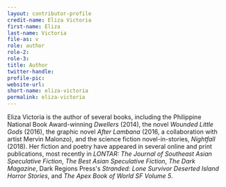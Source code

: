 ```yaml
---
layout: contributor-profile
credit-name: Eliza Victoria
first-name: Eliza
last-name: Victoria
file-as: v
role: author
role-2:
role-3:
title: Author
twitter-handle:
profile-pic:
website-url:
short-name: eliza-victoria
permalink: eliza-victoria
---
```

Eliza Victoria is the author of several books, including the Philippine National Book Award-winning _Dwellers_ (2014), the novel _Wounded Little Gods_ (2016), the graphic novel _After Lambana_ (2016, a collaboration with artist Mervin Malonzo), and the science fiction novel-in-stories, _Nightfall_ (2018). Her fiction and poetry have appeared in several online and print publications, most recently in _LONTAR: The Journal of Southeast Asian Speculative Fiction_, _The Best Asian Speculative Fiction_, _The Dark Magazine_, Dark Regions Press's _Stranded: Lone Survivor Deserted Island Horror Stories_, and _The Apex Book of World SF Volume 5_.
